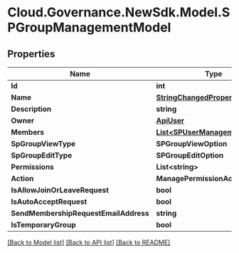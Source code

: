 # Cloud.Governance.NewSdk.Model.SPGroupManagementModel
## Properties

Name | Type | Description | Notes
------------ | ------------- | ------------- | -------------
**Id** | **int** |  | [optional] 
**Name** | [**StringChangedProperty**](StringChangedProperty.md) |  | [optional] 
**Description** | **string** |  | [optional] 
**Owner** | [**ApiUser**](ApiUser.md) |  | [optional] 
**Members** | [**List&lt;SPUserManagementModel&gt;**](SPUserManagementModel.md) |  | [optional] 
**SpGroupViewType** | **SPGroupViewOption** |  | [optional] 
**SpGroupEditType** | **SPGroupEditOption** |  | [optional] 
**Permissions** | **List&lt;string&gt;** |  | [optional] 
**Action** | **ManagePermissionAction** |  | [optional] 
**IsAllowJoinOrLeaveRequest** | **bool** |  | [optional] 
**IsAutoAcceptRequest** | **bool** |  | [optional] 
**SendMembershipRequestEmailAddress** | **string** |  | [optional] 
**IsTemporaryGroup** | **bool** |  | [optional] 

[[Back to Model list]](../README.md#documentation-for-models) [[Back to API list]](../README.md#documentation-for-api-endpoints) [[Back to README]](../README.md)

